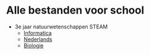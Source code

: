 # Alle bestanden voor school

- 3e jaar natuurwetenschappen STEAM
    - [Informatica](/3NWSTb/2023-2024/INFORMATICA/)
    - [Nederlands](/3NWSTb/2023-2024/NEDERLANDS/)
    - [Biologie](/3NWSTb/2023-2024/NATUURWETENSCHAPPEN/)